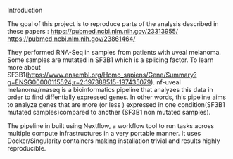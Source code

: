 Introduction 

The goal of this project is to reproduce parts of the analysis described in these papers :
https://pubmed.ncbi.nlm.nih.gov/23313955/
https://pubmed.ncbi.nlm.nih.gov/23861464/

They performed RNA-Seq in samples from patients with uveal melanoma. Some samples are mutated in SF3B1 which is a splicing factor. To learn more about SF3B1(https://www.ensembl.org/Homo_sapiens/Gene/Summary?g=ENSG00000115524;r=2:197388515-197435079).
nf-uveal melanoma/rnaseq is a bioinformatics pipeline that analyzes this data in order to find diffentially expressed genes. In other words, this pipeline aims to analyze genes that are more (or less ) expressed in one condition(SF3B1 mutated samples)compared to another (SF3B1 non mutated samples). 

 The pipeline in built using Nextflow, a workflow tool to run tasks across multiple compute infrastructures in a very portable manner. 
It uses Docker/Singularity containers making installation trivial and results highly reproducible. 

